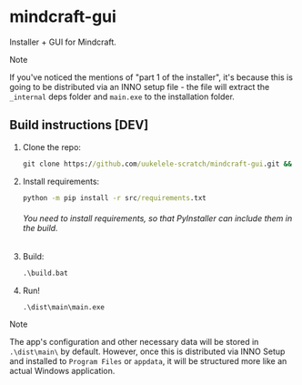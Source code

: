 # mindcraft-gui
Installer + GUI for Mindcraft.

> [!NOTE]
> If you've noticed the mentions of "part 1 of the installer", it's because this is going to be distributed via an INNO setup file - the file will extract the `_internal` deps folder and `main.exe` to the installation folder.

## Build instructions [DEV]
1. Clone the repo:
    ```cmd
    git clone https://github.com/uukelele-scratch/mindcraft-gui.git && cd mindcraft-gui
    ```
2. Install requirements:
    ```cmd
    python -m pip install -r src/requirements.txt
    ```
    ###### You need to install requirements, so that PyInstaller can include them in the build.
3. Build:
    ```cmd
    .\build.bat
    ```
4. Run!
    ```cmd
    .\dist\main\main.exe
    ```

> [!NOTE]
> The app's configuration and other necessary data will be stored in `.\dist\main\` by default. However, once this is distributed via INNO Setup and installed to `Program Files` or `appdata`, it will be structured more like an actual Windows application.